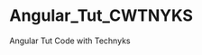# Angular_Tut_CWTNYKS
Angular Tut Code with Technyks


<!-- Timestamps: -->
<!-- 41:26 - NgModule vs Standalone -->